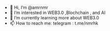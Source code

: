 - 👋 Hi, I’m @amrnmr
- 👀 I’m interested in WEB3.0 ,Blochchain , and AI
- 🌱 I’m currently learning more about WEB3.0
- 📫 How to reach me:
telegram : t.me/nmrhk

<!---
amrnmr/amrnmr is a ✨ special ✨ repository because its `README.md` (this file) appears on your GitHub profile.
You can click the Preview link to take a look at your changes.
--->
